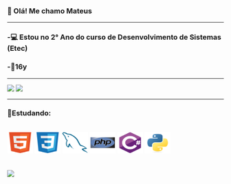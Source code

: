 ### 👋 Olá! Me chamo Mateus 
<hr>
<h3>
-💻 Estou no 2° Ano do curso de Desenvolvimento de Sistemas (Etec)
</h3>

<h3>
-🧨16y
</h3>

<hr>
 <div>   
  <img height="180em" src="https://github-readme-stats.vercel.app/api/top-langs/?username=morenin06&layout=compact&langs_count=16&theme=dracula"/>
  <img height="180em" src="https://github-readme-stats.vercel.app/api?username=morenin06&show_icons=true&theme=dracula&include_all_commits=true&count_private=true"/>
</div>

 <hr> 
  <h3>🌱Estudando: </h3>
  
  <div style="display: inline_block"><br>
    <img align="center" alt="HTML" height="50" width="60" src="https://raw.githubusercontent.com/devicons/devicon/master/icons/html5/html5-original.svg">
    <img align="center" alt="CSS" height="50" width="60" src="https://raw.githubusercontent.com/devicons/devicon/master/icons/css3/css3-original.svg">
    <img align="center" alt="MYSQL" height="50" width="60" src="https://raw.githubusercontent.com/devicons/devicon/master/icons/mysql/mysql-original.svg">
    <img align="center" alt="PHP" height="50" width="60" src="https://raw.githubusercontent.com/devicons/devicon/master/icons/php/php-original.svg">
    <img align="center" alt="Csharp" height="50" width="60" src="https://raw.githubusercontent.com/devicons/devicon/master/icons/csharp/csharp-original.svg">
    <img align="center" alt="Python" height="50" width="60" src="https://raw.githubusercontent.com/devicons/devicon/master/icons/python/python-original.svg">
  </div>
  
  #
  
  <div>
    <a href="https://instagram.com/mateus_moreno04" target="_blank"><img src="https://img.shields.io/badge/-Instagram-%23E4405F?style=for-the-           badge&logo=instagram&logoColor=white" target="_blank"></a>
  </div>
  
 
  


  
